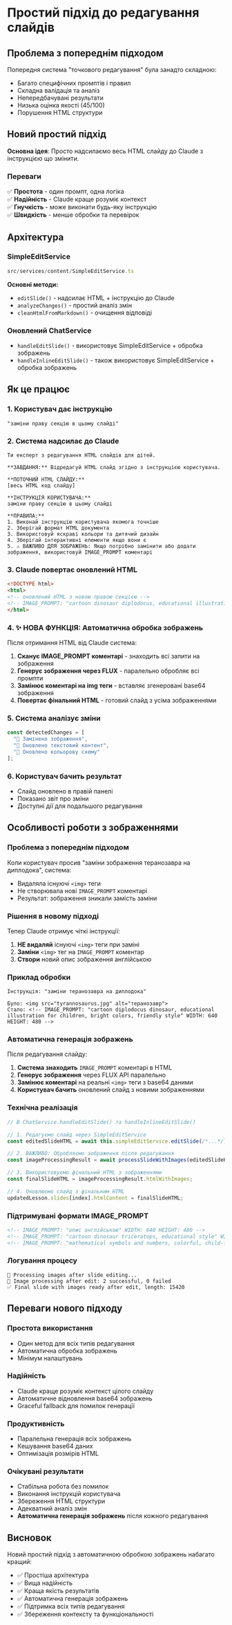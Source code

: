 # Простий підхід до редагування слайдів

## Проблема з попереднім підходом

Попередня система "точкового редагування" була занадто складною:
- Багато специфічних промптів і правил
- Складна валідація та аналіз
- Непередбачувані результати
- Низька оцінка якості (45/100)
- Порушення HTML структури

## Новий простий підхід

**Основна ідея**: Просто надсилаємо весь HTML слайду до Claude з інструкцією що змінити.

### Переваги
✅ **Простота** - один промпт, одна логіка  
✅ **Надійність** - Claude краще розуміє контекст  
✅ **Гнучкість** - може виконати будь-яку інструкцію  
✅ **Швидкість** - менше обробки та перевірок  

## Архітектура

### SimpleEditService
```typescript
src/services/content/SimpleEditService.ts
```

**Основні методи:**
- `editSlide()` - надсилає HTML + інструкцію до Claude
- `analyzeChanges()` - простий аналіз змін
- `cleanHtmlFromMarkdown()` - очищення відповіді

### Оновлений ChatService
- `handleEditSlide()` - використовує SimpleEditService + обробка зображень
- `handleInlineEditSlide()` - також використовує SimpleEditService + обробка зображень

## Як це працює

### 1. Користувач дає інструкцію
```
"заміни праву секцію в цьому слайді"
```

### 2. Система надсилає до Claude
```
Ти експерт з редагування HTML слайдів для дітей.

**ЗАВДАННЯ:** Відредагуй HTML слайд згідно з інструкцією користувача.

**ПОТОЧНИЙ HTML СЛАЙДУ:**
[весь HTML код слайду]

**ІНСТРУКЦІЯ КОРИСТУВАЧА:**
заміни праву секцію в цьому слайді

**ПРАВИЛА:**
1. Виконай інструкцію користувача якомога точніше
2. Зберігай формат HTML документа
3. Використовуй яскраві кольори та дитячий дизайн
4. Зберігай інтерактивні елементи якщо вони є
5. ⚠️ ВАЖЛИВО ДЛЯ ЗОБРАЖЕНЬ: Якщо потрібно замінити або додати зображення, використовуй IMAGE_PROMPT коментарі
```

### 3. Claude повертає оновлений HTML
```html
<!DOCTYPE html>
<html>
<!-- оновлений HTML з новою правою секцією -->
<!-- IMAGE_PROMPT: "cartoon dinosaur diplodocus, educational illustration for children" WIDTH: 640 HEIGHT: 480 -->
</html>
```

### 4. ✨ **НОВА ФУНКЦІЯ**: Автоматична обробка зображень
Після отримання HTML від Claude система:

1. **Сканує IMAGE_PROMPT коментарі** - знаходить всі запити на зображення
2. **Генерує зображення через FLUX** - паралельно обробляє всі промпти
3. **Замінює коментарі на img теги** - вставляє згенеровані base64 зображення
4. **Повертає фінальний HTML** - готовий слайд з усіма зображеннями

### 5. Система аналізує зміни
```typescript
const detectedChanges = [
  "🔄 Замінено зображення",
  "📝 Оновлено текстовий контент", 
  "🎨 Оновлено кольорову схему"
];
```

### 6. Користувач бачить результат
- Слайд оновлено в правій панелі
- Показано звіт про зміни
- Доступні дії для подальшого редагування

## Особливості роботи з зображеннями

### Проблема з попереднім підходом
Коли користувач просив "заміни зображення теранозавра на диплодока", система:
- Видаляла існуючі `<img>` теги
- Не створювала нові `IMAGE_PROMPT` коментарі
- Результат: зображення зникали замість заміни

### Рішення в новому підході
Тепер Claude отримує чіткі інструкції:
1. **НЕ видаляй** існуючі `<img>` теги при заміні
2. **Заміни** `<img>` тег на `IMAGE_PROMPT` коментар
3. **Створи** новий опис зображення англійською

### Приклад обробки
```
Інструкція: "заміни теранозавра на диплодока"

Було: <img src="tyrannosaurus.jpg" alt="теранозавр">
Стало: <!-- IMAGE_PROMPT: "cartoon diplodocus dinosaur, educational illustration for children, bright colors, friendly style" WIDTH: 640 HEIGHT: 480 -->
```

### Автоматична генерація зображень
Після редагування слайду:
1. **Система знаходить** `IMAGE_PROMPT` коментарі в HTML
2. **Генерує зображення** через FLUX API паралельно
3. **Замінює коментарі** на реальні `<img>` теги з base64 даними
4. **Користувач бачить** оновлений слайд з новими зображеннями

### Технічна реалізація
```typescript
// В ChatService.handleEditSlide() та handleInlineEditSlide()

// 1. Редагуємо слайд через SimpleEditService
const editedSlideHTML = await this.simpleEditService.editSlide(/*...*/);

// 2. ВАЖЛИВО: Обробляємо зображення після редагування
const imageProcessingResult = await processSlideWithImages(editedSlideHTML);

// 3. Використовуємо фінальний HTML з зображеннями
const finalSlideHTML = imageProcessingResult.htmlWithImages;

// 4. Оновлюємо слайд з фінальним HTML
updatedLesson.slides[index].htmlContent = finalSlideHTML;
```

### Підтримувані формати IMAGE_PROMPT
```html
<!-- IMAGE_PROMPT: "опис англійською" WIDTH: 640 HEIGHT: 480 -->
<!-- IMAGE_PROMPT: "cartoon dinosaur triceratops, educational style" WIDTH: 512 HEIGHT: 384 -->
<!-- IMAGE_PROMPT: "mathematical symbols and numbers, colorful, child-friendly" WIDTH: 768 HEIGHT: 576 -->
```

### Логування процесу
```
🎨 Processing images after slide editing...
📸 Image processing after edit: 2 successful, 0 failed
✅ Final slide with images ready after edit, length: 15420
```

## Переваги нового підходу

### Простота використання
- Один метод для всіх типів редагування
- Автоматична обробка зображень
- Мінімум налаштувань

### Надійність
- Claude краще розуміє контекст цілого слайду
- Автоматичне відновлення base64 зображень
- Graceful fallback для помилок генерації

### Продуктивність
- Паралельна генерація всіх зображень
- Кешування base64 даних
- Оптимізація розмірів HTML

### Очікувані результати
- Стабільна робота без помилок
- Виконання інструкцій користувача
- Збереження HTML структури
- Адекватний аналіз змін
- **Автоматична генерація зображень** після кожного редагування

## Висновок

Новий простий підхід з автоматичною обробкою зображень набагато кращий:
- ✅ Простіша архітектура
- ✅ Вища надійність  
- ✅ Краща якість результатів
- ✅ Автоматична генерація зображень
- ✅ Підтримка всіх типів редагування
- ✅ Збереження контексту та функціональності 